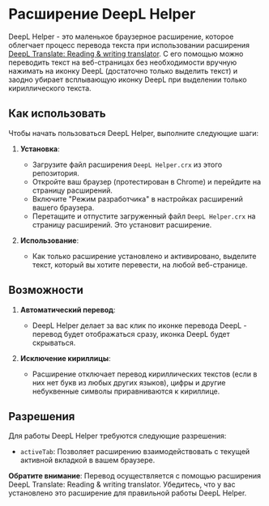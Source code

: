 # Расширение DeepL Helper

DeepL Helper - это маленькое браузерное расширение, которое облегчает процесс перевода текста при использовании расширения [DeepL Translate: Reading & writing translator](https://chrome.google.com/webstore/detail/deepl-translate-reading-w/cofdbpoegempjloogbagkncekinflcnj). C его помощью можно переводить текст на веб-страницах без необходимости вручную нажимать на иконку DeepL (достаточно только выделить текст) и заодно убирает всплывающую иконку DeepL при выделении только кириллического текста.

## Как использовать

Чтобы начать пользоваться DeepL Helper, выполните следующие шаги:

1. **Установка**:
   - Загрузите файл расширения `DeepL Helper.crx` из этого репозитория.
   - Откройте ваш браузер (протестирован в Chrome) и перейдите на страницу расширений.
   - Включите "Режим разработчика" в настройках расширений вашего браузера.
   - Перетащите и отпустите загруженный файл `DeepL Helper.crx` на страницу расширений. Это установит расширение.

2. **Использование**:
   - Как только расширение установлено и активировано, выделите текст, который вы хотите перевести, на любой веб-странице.

## Возможности

1. **Автоматический перевод**:
   - DeepL Helper делает за вас клик по иконке перевода DeepL - перевод будет отображаться сразу, иконка DeepL будет скрываться.

2. **Исключение кириллицы**:
   - Расширение отключает перевод кириллических текстов (если в них нет букв из любых других языков), цифры и другие небуквенные символы приравниваются к кириллице.

## Разрешения

Для работы DeepL Helper требуются следующие разрешения:

- `activeTab`: Позволяет расширению взаимодействовать с текущей активной вкладкой в вашем браузере.

**Обратите внимание**: Перевод осуществляется с помощью расширения DeepL Translate: Reading & writing translator. Убедитесь, что у вас установлено это расширение для правильной работы DeepL Helper.
